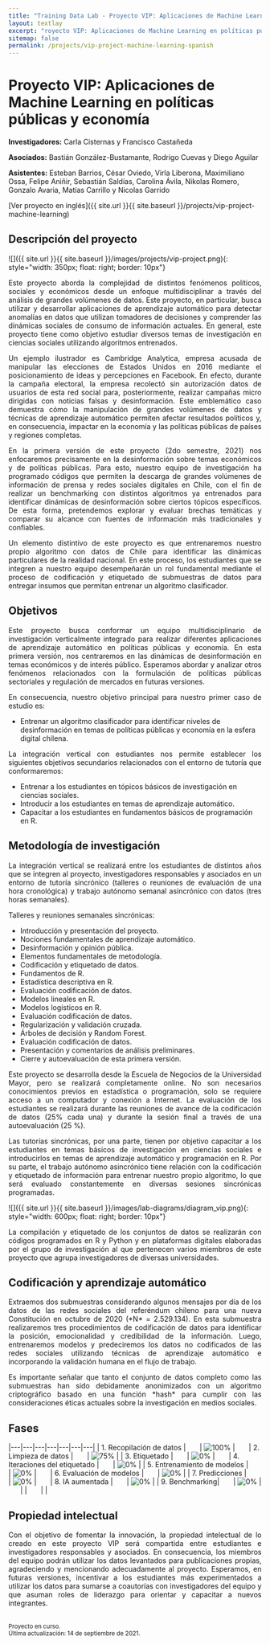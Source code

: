 ```yaml
---
title: "Training Data Lab - Proyecto VIP: Aplicaciones de Machine Learning en políticas públicas y economía"
layout: textlay
excerpt: "royecto VIP: Aplicaciones de Machine Learning en políticas públicas y economía"
sitemap: false
permalink: /projects/vip-project-machine-learning-spanish
---
```


# Proyecto VIP: Aplicaciones de Machine Learning en políticas públicas y economía

**Investigadores:** Carla Cisternas y Francisco Castañeda

**Asociados:** Bastián González-Bustamante, Rodrigo Cuevas y Diego Aguilar

**Asistentes:** Esteban Barrios, César Oviedo, Virla Liberona, Maximiliano Ossa, Felipe Aniñir, Sebastián Saldías, Carolina Ávila, Nikolas Romero, Gonzalo Avaria, Matías Carrillo y Nicolas Garrido

[Ver proyecto en inglés]({{ site.url }}{{ site.baseurl }}/projects/vip-project-machine-learning) 

## Descripción del proyecto

![]({{ site.url }}{{ site.baseurl }}/images/projects/vip-project.png){: style="width: 350px; float: right; border: 10px"}

<p align="justify">Este proyecto aborda la complejidad de distintos fenómenos políticos, sociales y económicos desde un enfoque multidisciplinar a través del análisis de grandes volúmenes de datos. Este proyecto, en particular, busca utilizar y desarrollar aplicaciones de aprendizaje automático para detectar anomalías en datos que utilizan tomadores de decisiones y comprender las dinámicas sociales de consumo de información actuales. En general, este proyecto tiene como objetivo estudiar diversos temas de investigación en ciencias sociales utilizando algoritmos entrenados.</p>

<p align="justify">Un ejemplo ilustrador es Cambridge Analytica, empresa acusada de manipular las elecciones de Estados Unidos en 2016 mediante el posicionamiento de ideas y percepciones en Facebook. En efecto, durante la campaña electoral, la empresa recolectó sin autorización datos de usuarios de esta red social para, posteriormente, realizar campañas micro dirigidas con noticias falsas y desinformación. Este emblemático caso demuestra cómo la manipulación de grandes volúmenes de datos y técnicas de aprendizaje automático permiten afectar resultados políticos y, en consecuencia, impactar en la economía y las políticas públicas de países y regiones completas.</p>

<p align="justify">En la primera versión de este proyecto (2do semestre, 2021) nos enfocaremos precisamente en la desinformación sobre temas económicos y de políticas públicas. Para esto, nuestro equipo de investigación ha programado códigos que permiten la descarga de grandes volúmenes de información de prensa y redes sociales digitales en Chile, con el fin de realizar un benchmarking con distintos algoritmos ya entrenados para identificar dinámicas de desinformación sobre ciertos tópicos específicos. De esta forma, pretendemos explorar y evaluar brechas temáticas y comparar su alcance con fuentes de información más tradicionales y confiables.</p>

<p align="justify">Un elemento distintivo de este proyecto es que entrenaremos nuestro propio algoritmo con datos de Chile para identificar las dinámicas particulares de la realidad nacional. En este proceso, los estudiantes que se integren a nuestro equipo desempeñarán un rol fundamental mediante el proceso de codificación y etiquetado de submuestras de datos para entregar insumos que permitan entrenar un algoritmo clasificador.</p>

## Objetivos

<p align="justify">Este proyecto busca conformar un equipo multidisciplinario de investigación verticalmente integrado para realizar diferentes aplicaciones de aprendizaje automático en políticas públicas y economía. En esta primera versión, nos centraremos en las dinámicas de desinformación en temas económicos y de interés público. Esperamos abordar y analizar otros fenómenos relacionados con la formulación de políticas públicas sectoriales y regulación de mercados en futuras versiones.</p>

<p align="justify">En consecuencia, nuestro objetivo principal para nuestro primer caso de estudio es: </p>

<ul>
<li>Entrenar un algoritmo clasificador para identificar niveles de desinformación en temas de políticas públicas y economía en la esfera digital chilena.</li>
</ul>

<p align="justify">La integración vertical con estudiantes nos permite establecer los siguientes objetivos secundarios relacionados con el entorno de tutoría que conformaremos:</p>

<ul>
<li>Entrenar a los estudiantes en tópicos básicos de investigación en ciencias sociales.</li>
<li>Introducir a los estudiantes en temas de aprendizaje automático.</li>
<li>Capacitar a los estudiantes en fundamentos básicos de programación en R.</li>
</ul>

## Metodología de investigación

<p align="justify">La integración vertical se realizará entre los estudiantes de distintos años que se integren al proyecto, investigadores responsables y asociados en un entorno de tutoría sincrónico (talleres o reuniones de evaluación de una hora cronológica) y trabajo autónomo semanal asincrónico con datos (tres horas semanales).</p>

<p align="justify">Talleres y reuniones semanales sincrónicas:</p>

<ul>
<li>Introducción y presentación del proyecto.</li>
<li>Nociones fundamentales de aprendizaje automático.</li>
<li>Desinformación y opinión pública.</li>
<li>Elementos fundamentales de metodología.</li>
<li>Codificación y etiquetado de datos.</li>
<li>Fundamentos de R.</li>
<li>Estadística descriptiva en R.</li>
<li>Evaluación codificación de datos.</li>
<li>Modelos lineales en R.</li>
<li>Modelos logísticos en R.</li>
<li>Evaluación codificación de datos.</li>
<li>Regularización y validación cruzada.</li>
<li>Árboles de decisión y Random Forest.</li>
<li>Evaluación codificación de datos.</li>
<li>Presentación y comentarios de análisis preliminares.</li>
<li>Cierre y autoevaluación de esta primera versión.</li>
</ul>

<p align="justify">Este proyecto se desarrolla desde la Escuela de Negocios de la Universidad Mayor, pero se realizará completamente online. No son necesarios conocimientos previos en estadística o programación, solo se requiere acceso a un computador y conexión a Internet. La evaluación de los estudiantes se realizará durante las reuniones de avance de la codificación de datos (25% cada una) y durante la sesión final a través de una autoevaluación (25 %).</p>

<p align="justify">Las tutorías sincrónicas, por una parte, tienen por objetivo capacitar a los estudiantes en temas básicos de investigación en ciencias sociales e introducirlos en temas de aprendizaje automático y programación en R. Por su parte, el trabajo autónomo asincrónico tiene relación con la codificación y etiquetado de información para entrenar nuestro propio algoritmo, lo que será evaluado constantemente en diversas sesiones sincrónicas programadas.</p>

![]({{ site.url }}{{ site.baseurl }}/images/lab-diagrams/diagram_vip.png){: style="width: 600px; float: right; border: 10px"}

<p align="justify">La compilación y etiquetado de los conjuntos de datos se realizarán con códigos programados en R y Python y en plataformas digitales elaboradas por el grupo de investigación al que pertenecen varios miembros de este proyecto que agrupa investigadores de diversas universidades.</p>

## Codificación y aprendizaje automático

<p align="justify">Extraemos dos submuestras considerando algunos mensajes por día de los datos de las redes sociales del referéndum chileno para una nueva Constitución en octubre de 2020 (*N* = 2.529.134). En esta submuestra realizaremos tres procedimientos de codificación de datos para identificar la posición, emocionalidad y credibilidad de la información. Luego, entrenaremos modelos y predeciremos los datos no codificados de las redes sociales utilizando técnicas de aprendizaje automático e incorporando la validación humana en el flujo de trabajo.</p>

<p align="justify">Es importante señalar que tanto el conjunto de datos completo como las submuestras han sido debidamente anonimizados con un algoritmo criptográfico basado en una función *hash* para cumplir con las consideraciones éticas actuales sobre la investigación en medios sociales.</p>

## Fases

|---|---|---|---|---|---|---|
| 1. Recopilación de datos | &nbsp;&nbsp;&nbsp;&nbsp;&nbsp; | ![100%](https://progress-bar.dev/100) | &nbsp;&nbsp;&nbsp;&nbsp;&nbsp; | 2. Limpieza de datos | &nbsp;&nbsp;&nbsp;&nbsp;&nbsp; | ![75%](https://progress-bar.dev/75) |
| 3. Etiquetado | &nbsp;&nbsp;&nbsp;&nbsp;&nbsp; | ![0%](https://progress-bar.dev/0) | &nbsp;&nbsp;&nbsp;&nbsp;&nbsp; | 4. Iteraciones del etiquetado | &nbsp;&nbsp;&nbsp;&nbsp;&nbsp; | ![0%](https://progress-bar.dev/0) |
| 5. Entrenamiento de modelos | &nbsp;&nbsp;&nbsp;&nbsp;&nbsp; | ![0%](https://progress-bar.dev/0) | &nbsp;&nbsp;&nbsp;&nbsp;&nbsp; | 6. Evaluación de modelos | &nbsp;&nbsp;&nbsp;&nbsp;&nbsp; | ![0%](https://progress-bar.dev/0) |
| 7. Predicciones | &nbsp;&nbsp;&nbsp;&nbsp;&nbsp; | ![0%](https://progress-bar.dev/0) | &nbsp;&nbsp;&nbsp;&nbsp;&nbsp; | 8. IA aumentada | &nbsp;&nbsp;&nbsp;&nbsp;&nbsp; | ![0%](https://progress-bar.dev/0) |
| 9. Benchmarking| &nbsp;&nbsp;&nbsp;&nbsp;&nbsp; | ![0%](https://progress-bar.dev/0) | &nbsp;&nbsp;&nbsp;&nbsp;&nbsp; | | &nbsp;&nbsp;&nbsp;&nbsp;&nbsp; | |

## Propiedad intelectual

<p align="justify">Con el objetivo de fomentar la innovación, la propiedad intelectual de lo creado en este proyecto VIP será compartida entre estudiantes e investigadores responsables y asociados. En consecuencia, los miembros del equipo podrán utilizar los datos levantados para publicaciones propias, agradeciendo y mencionando adecuadamente al proyecto. Esperamos, en futuras versiones, incentivar a los estudiantes más experimentados a utilizar los datos para sumarse a coautorías con investigadores del equipo y que asuman roles de liderazgo para orientar y capacitar a nuevos integrantes.</p>
<br />
<small>Proyecto en curso.</small><br />
<small>Última actualización: 14 de septiembre de 2021.</small>